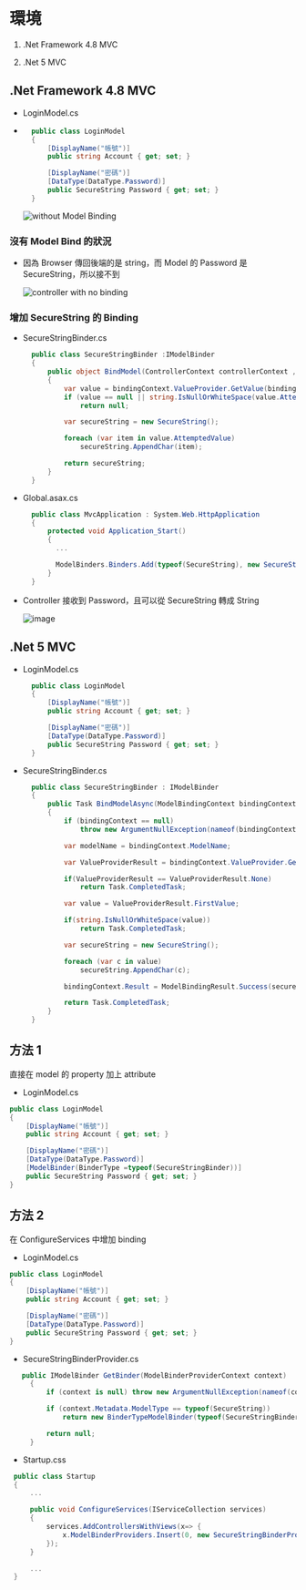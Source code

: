 # 環境

1. .Net Framework 4.8 MVC

1. .Net 5 MVC

## .Net Framework 4.8 MVC

- LoginModel.cs

- ```csharp
    public class LoginModel
    {
        [DisplayName("帳號")]
        public string Account { get; set; }

        [DisplayName("密碼")]
        [DataType(DataType.Password)]
        public SecureString Password { get; set; }
    }
  ```

  ![without Model Binding](https://user-images.githubusercontent.com/37999690/125567870-bac32b80-8509-42a4-a929-d7dda2139f91.png)

### 沒有 Model Bind 的狀況

- 因為 Browser 傳回後端的是 string，而 Model 的 Password 是 SecureString，所以接不到

  ![controller with no binding](https://user-images.githubusercontent.com/37999690/125568399-4ccaac3b-690e-4e07-9793-f19d18ed1ec4.png)

### 增加 SecureString 的 Binding

- SecureStringBinder.cs

  ```csharp
    public class SecureStringBinder :IModelBinder
    {
        public object BindModel(ControllerContext controllerContext , ModelBindingContext bindingContext)
        {
            var value = bindingContext.ValueProvider.GetValue(bindingContext.ModelName);
            if (value == null || string.IsNullOrWhiteSpace(value.AttemptedValue))
                return null;

            var secureString = new SecureString();

            foreach (var item in value.AttemptedValue)
                secureString.AppendChar(item);

            return secureString;
        }
    }
  ```

- Global.asax.cs

  ```csharp
    public class MvcApplication : System.Web.HttpApplication
    {
        protected void Application_Start()
        {
          ...

          ModelBinders.Binders.Add(typeof(SecureString), new SecureStringBinder());
        }
    }
  ```

- Controller 接收到 Password，且可以從 SecureString 轉成 String

  ![image](https://user-images.githubusercontent.com/37999690/125569233-6f032740-792e-4794-a1bd-f1c486057539.png)

## .Net 5 MVC

- LoginModel.cs

  ```csharp
    public class LoginModel
    {
        [DisplayName("帳號")]
        public string Account { get; set; }

        [DisplayName("密碼")]
        [DataType(DataType.Password)]
        public SecureString Password { get; set; }
    }
  ```

- SecureStringBinder.cs

  ```cs
    public class SecureStringBinder : IModelBinder
    {
        public Task BindModelAsync(ModelBindingContext bindingContext)
        {
            if (bindingContext == null)
                throw new ArgumentNullException(nameof(bindingContext));

            var modelName = bindingContext.ModelName;

            var ValueProviderResult = bindingContext.ValueProvider.GetValue(modelName);

            if(ValueProviderResult == ValueProviderResult.None)
                return Task.CompletedTask;

            var value = ValueProviderResult.FirstValue;

            if(string.IsNullOrWhiteSpace(value))
                return Task.CompletedTask;

            var secureString = new SecureString();

            foreach (var c in value)
                secureString.AppendChar(c);

            bindingContext.Result = ModelBindingResult.Success(secureString);

            return Task.CompletedTask;
        }
    }
  ```

## 方法 1

直接在 model 的 property 加上 attribute

- LoginModel.cs

```csharp
public class LoginModel
{
    [DisplayName("帳號")]
    public string Account { get; set; }

    [DisplayName("密碼")]
    [DataType(DataType.Password)]
    [ModelBinder(BinderType =typeof(SecureStringBinder))]
    public SecureString Password { get; set; }
}
```

## 方法 2

在 ConfigureServices 中增加 binding

- LoginModel.cs

```csharp
public class LoginModel
{
    [DisplayName("帳號")]
    public string Account { get; set; }

    [DisplayName("密碼")]
    [DataType(DataType.Password)]
    public SecureString Password { get; set; }
}
```

- SecureStringBinderProvider.cs

```csharp
   public IModelBinder GetBinder(ModelBinderProviderContext context)
     {
         if (context is null) throw new ArgumentNullException(nameof(context));

         if (context.Metadata.ModelType == typeof(SecureString))
             return new BinderTypeModelBinder(typeof(SecureStringBinder));

         return null;
     }
```

- Startup.css

```csharp
 public class Startup
 {
     ...

     public void ConfigureServices(IServiceCollection services)
     {
         services.AddControllersWithViews(x=> {
             x.ModelBinderProviders.Insert(0, new SecureStringBinderProvider());
         });
     }

     ...
 }

```
